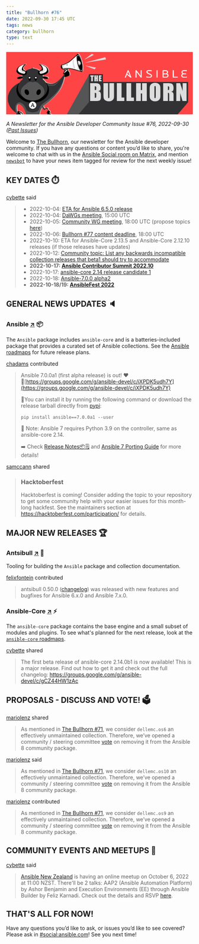 ```yaml
---
title: "Bullhorn #76"
date: 2022-09-30 17:45 UTC
tags: news
category: bullhorn
type: text
---
```


![Ansible Bullhorn banner](/images/bullhorn-banner-mango.png)

*A Newsletter for the Ansible Developer Community*
*Issue #76, 2022-09-30 ([Past Issues](https://us19.campaign-archive.com/home/?u=56d874e027110e35dea0e03c1&id=d6635f5420))*

Welcome to [The Bullhorn](https://github.com/ansible/community/wiki/News#the-bullhorn), our newsletter for the Ansible developer community. If you have any questions or content you’d like to share, you're welcome to chat with us in the [Ansible Social room on Matrix](https://matrix.to/#/#social:ansible.com), and mention [`newsbot`](https://matrix.to/#/@newsbot:ansible.im) to have your news item tagged for review for the next weekly issue!

<!-- TEASER_END -->

## KEY DATES ⏱️

[cybette](https://matrix.to/#/@cybette:ansible.im) said

> * 2022-10-04: [ETA for Ansible 6.5.0 release](https://docs.ansible.com/ansible/devel/roadmap/COLLECTIONS_6.html)
> * 2022-10-04: [DaWGs meeting](https://github.com/ansible/community/issues/643), 15:00 UTC
> * 2022-10-05: [Community WG meeting](https://github.com/ansible/community/issues/645), 18:00 UTC (propose topics [here](https://github.com/ansible-community/community-topics/issues))
> * 2022-10-06: [Bullhorn #77 content deadline](https://github.com/ansible/community/wiki/News#the-bullhorn), 18:00 UTC
> * 2022-10-10: ETA for Ansible-Core 2.13.5 and Ansible-Core 2.12.10 releases (if those releases have updates)
> * 2022-10-12: [Community topic: List any backwards incompatible collection releases that beta1 should try to accommodate](https://docs.ansible.com/ansible/devel/roadmap/COLLECTIONS_7.html)
> * **2022-10-17: [Ansible Contributor Summit 2022.10](https://hackmd.io/@ansible-community/cs202210-agenda)**
> * 2022-10-17: [ansible-core 2.14 release candidate 1](https://docs.ansible.com/ansible-core/devel/roadmap/ROADMAP_2_14.html)
> * 2022-10-18: [Ansible-7.0.0 alpha2](https://docs.ansible.com/ansible/devel/roadmap/COLLECTIONS_7.html)
> * **2022-10-18/19: [AnsibleFest 2022](https://www.ansible.com/ansiblefest?sc_cid=7013a000002i5g3AAA)**

## GENERAL NEWS UPDATES 🔈️

### Ansible [↗](https://github.com/ansible-collections) 📦️

The `Ansible` package includes `ansible-core` and is a batteries-included package that provides a curated set of Ansible collections. See the [Ansible roadmaps](https://docs.ansible.com/ansible/devel/roadmap/ansible_roadmap_index.html) for future release plans.

[chadams](https://matrix.to/#/@chadams:ansible.im) contributed

> Ansible 7.0.0a1 (first alpha release) is out! ❤️
> 🔗[https://groups.google.com/g/ansible-devel/c/iXPDK5udh7Y](https://groups.google.com/g/ansible-devel/c/iXPDK5udh7Y)
> 
> 💽You can install it by running the following command or download the release tarball directly from [pypi](https://pypi.python.org/packages/source/a/ansible/ansible-7.0.0a1.tar.gz):
> 
> ```
> pip install ansible==7.0.0a1 --user
> ```
> 
> 🔆 Note: Ansible 7 requires Python 3.9 on the controller, same as ansible-core 2.14.
> 
> ➡️ Check [Release Notes📦️🗒️](https://github.com/ansible-community/ansible-build-data/blob/main/7/CHANGELOG-v7.rst) and [Ansible 7 Porting Guide](https://docs.ansible.com/ansible/devel/porting_guides/porting_guide_7.html) for more details!

[samccann](https://matrix.to/#/@samccann:ansible.im) shared

> ### Hacktoberfest
> 
> Hacktoberfest is coming! Consider adding the topic to your repository to get some community help with your easier issues for this month-long hackfest. See the maintainers section at https://hacktoberfest.com/participation/ for details.

## MAJOR NEW RELEASES 🏆️

### Antsibull [↗](https://github.com/ansible-community/antsibull) 🐂

Tooling for building the `Ansible` package and collection documentation.

[felixfontein](https://matrix.to/#/@felixfontein:libera.chat) contributed

> antsibull 0.50.0 ([changelog](https://github.com/ansible-community/antsibull/blob/main/CHANGELOG.rst#v0-50-0)) was released with new features and bugfixes for Ansible 6.x.0 and Ansible 7.x.0.

### Ansible-Core [↗](https://github.com/ansible/ansible) ⚡️

The `ansible-core` package contains the base engine and a small subset of modules and plugins. To see what's planned for the next release, look at the [`ansible-core` roadmaps](https://docs.ansible.com/ansible-core/devel/roadmap/ansible_core_roadmap_index.html).

[cybette](https://matrix.to/#/@cybette:ansible.im) shared

> The first beta release of ansible-core 2.14.0b1 is now available! This is a major release. Find out how to get it and check out the full changelog: https://groups.google.com/g/ansible-devel/c/gCZ44HW1zAc

## PROPOSALS - DISCUSS AND VOTE! 🗳️

[mariolenz](https://matrix.to/#/@mariolenz:matrix.org) shared

> As mentioned in [The Bullhorn #71](https://mailchi.mp/redhat/the-bullhorn-71), we consider `dellemc.os6` an effectively unmaintained collection. Therefore, we’ve opened a community / steering committee [vote](https://github.com/ansible-community/community-topics/discussions/139) on removing it from the Ansible 8 community package.

[mariolenz](https://matrix.to/#/@mariolenz:matrix.org) said

> As mentioned in [The Bullhorn #71](https://mailchi.mp/redhat/the-bullhorn-71), we consider `dellemc.os10` an effectively unmaintained collection. Therefore, we’ve opened a community / steering committee [vote](https://github.com/ansible-community/community-topics/discussions/141) on removing it from the Ansible 8 community package.

[mariolenz](https://matrix.to/#/@mariolenz:matrix.org) contributed

> As mentioned in [The Bullhorn #71](https://mailchi.mp/redhat/the-bullhorn-71), we consider `dellemc.os9` an effectively unmaintained collection. Therefore, we’ve opened a community / steering committee [vote](https://github.com/ansible-community/community-topics/discussions/140) on removing it from the Ansible 8 community package.

## COMMUNITY EVENTS AND MEETUPS 📅

[cybette](https://matrix.to/#/@cybette:ansible.im) said

> [Ansible New Zealand](https://www.meetup.com/ansible-new-zealand/) is having an online meetup on October 6, 2022 at 11:00 NZST. There'll be 2 talks: AAP2 (Ansible Automation Platform) by Ashor Benjamin and Execution Environments (EE) through Ansible Builder by Feliz Karnadi. Check out the details and RSVP [here](https://www.meetup.com/ansible-new-zealand/events/288591399/).

## THAT'S ALL FOR NOW!

Have any questions you’d like to ask, or issues you’d like to see covered? Please ask in [#social:ansible.com](https://matrix.to/#/#social:ansible.com)! See you next time!
